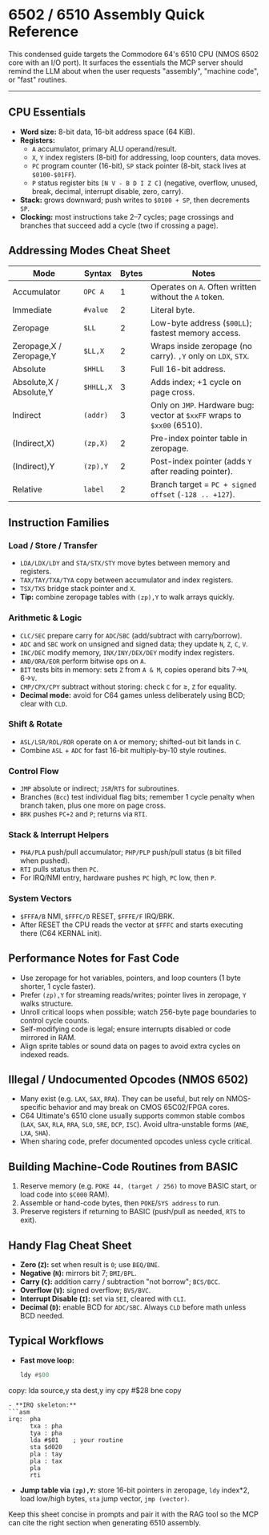 # 6502 / 6510 Assembly Quick Reference


This condensed guide targets the Commodore 64's 6510 CPU (NMOS 6502 core with an I/O port). It surfaces the essentials the MCP server should remind the LLM about when the user requests "assembly", "machine code", or "fast" routines.

---

## CPU Essentials

- **Word size:** 8-bit data, 16-bit address space (64 KiB).
- **Registers:**
  - `A` accumulator, primary ALU operand/result.
  - `X`, `Y` index registers (8-bit) for addressing, loop counters, data moves.
  - `PC` program counter (16-bit), `SP` stack pointer (8-bit, stack lives at `$0100-$01FF`).
  - `P` status register bits `[N V - B D I Z C]` (negative, overflow, unused, break, decimal, interrupt disable, zero, carry).
- **Stack:** grows downward; push writes to `$0100 + SP`, then decrements `SP`.
- **Clocking:** most instructions take 2–7 cycles; page crossings and branches that succeed add a cycle (two if crossing a page).

## Addressing Modes Cheat Sheet

| Mode | Syntax | Bytes | Notes |
| --- | --- | --- | --- |
| Accumulator | `OPC A` | 1 | Operates on `A`. Often written without the `A` token. |
| Immediate | `#value` | 2 | Literal byte. |
| Zeropage | `$LL` | 2 | Low-byte address (`$00LL`); fastest memory access. |
| Zeropage,X / Zeropage,Y | `$LL,X` | 2 | Wraps inside zeropage (no carry). `,Y` only on `LDX`, `STX`. |
| Absolute | `$HHLL` | 3 | Full 16-bit address. |
| Absolute,X / Absolute,Y | `$HHLL,X` | 3 | Adds index; +1 cycle on page cross. |
| Indirect | `(addr)` | 3 | Only on `JMP`. Hardware bug: vector at `$xxFF` wraps to `$xx00` (6510). |
| (Indirect,X) | `(zp,X)` | 2 | Pre-index pointer table in zeropage. |
| (Indirect),Y | `(zp),Y` | 2 | Post-index pointer (adds `Y` after reading pointer). |
| Relative | `label` | 2 | Branch target = `PC + signed offset` (`-128 .. +127`). |

## Instruction Families

### Load / Store / Transfer

- `LDA/LDX/LDY` and `STA/STX/STY` move bytes between memory and registers.
- `TAX/TAY/TXA/TYA` copy between accumulator and index registers.
- `TSX/TXS` bridge stack pointer and `X`.
- **Tip:** combine zeropage tables with `(zp),Y` to walk arrays quickly.

### Arithmetic & Logic

- `CLC/SEC` prepare carry for `ADC`/`SBC` (add/subtract with carry/borrow).
- `ADC` and `SBC` work on unsigned and signed data; they update `N`, `Z`, `C`, `V`.
- `INC/DEC` modify memory, `INX/INY/DEX/DEY` modify index registers.
- `AND/ORA/EOR` perform bitwise ops on `A`.
- `BIT` tests bits in memory: sets `Z` from `A & M`, copies operand bits 7→`N`, 6→`V`.
- `CMP/CPX/CPY` subtract without storing: check `C` for ≥, `Z` for equality.
- **Decimal mode:** avoid for C64 games unless deliberately using BCD; clear with `CLD`.

### Shift & Rotate

- `ASL/LSR/ROL/ROR` operate on `A` or memory; shifted-out bit lands in `C`.
- Combine `ASL` + `ADC` for fast 16-bit multiply-by-10 style routines.

### Control Flow

- `JMP` absolute or indirect; `JSR`/`RTS` for subroutines.
- Branches (`Bcc`) test individual flag bits; remember 1 cycle penalty when branch taken, plus one more on page cross.
- `BRK` pushes `PC+2` and `P`; returns via `RTI`.

### Stack & Interrupt Helpers

- `PHA/PLA` push/pull accumulator; `PHP/PLP` push/pull status (`B` bit filled when pushed).
- `RTI` pulls status then `PC`.
- For IRQ/NMI entry, hardware pushes `PC` high, `PC` low, then `P`.

### System Vectors

- `$FFFA/B` NMI, `$FFFC/D` RESET, `$FFFE/F` IRQ/BRK.
- After RESET the CPU reads the vector at `$FFFC` and starts executing there (C64 KERNAL init).

## Performance Notes for Fast Code

- Use zeropage for hot variables, pointers, and loop counters (1 byte shorter, 1 cycle faster).
- Prefer `(zp),Y` for streaming reads/writes; pointer lives in zeropage, `Y` walks structure.
- Unroll critical loops when possible; watch 256-byte page boundaries to control cycle counts.
- Self-modifying code is legal; ensure interrupts disabled or code mirrored in RAM.
- Align sprite tables or sound data on pages to avoid extra cycles on indexed reads.

## Illegal / Undocumented Opcodes (NMOS 6502)

- Many exist (e.g. `LAX`, `SAX`, `RRA`). They can be useful, but rely on NMOS-specific behavior and may break on CMOS 65C02/FPGA cores.
- C64 Ultimate's 6510 clone usually supports common stable combos (`LAX`, `SAX`, `RLA`, `RRA`, `SLO`, `SRE`, `DCP`, `ISC`). Avoid ultra-unstable forms (`ANE`, `LXA`, `SHA`).
- When sharing code, prefer documented opcodes unless cycle critical.

## Building Machine-Code Routines from BASIC

1. Reserve memory (e.g. `POKE 44, (target / 256)` to move BASIC start, or load code into `$C000` RAM).
2. Assemble or hand-code bytes, then `POKE`/`SYS address` to run.
3. Preserve registers if returning to BASIC (push/pull as needed, `RTS` to exit).

## Handy Flag Cheat Sheet

- **Zero (`Z`):** set when result is `0`; use `BEQ/BNE`.
- **Negative (`N`):** mirrors bit 7; `BMI/BPL`.
- **Carry (`C`):** addition carry / subtraction "not borrow"; `BCS/BCC`.
- **Overflow (`V`):** signed overflow; `BVS/BVC`.
- **Interrupt Disable (`I`):** set via `SEI`, cleared with `CLI`.
- **Decimal (`D`):** enable BCD for `ADC/SBC`. Always `CLD` before math unless BCD needed.

## Typical Workflows

- **Fast move loop:**

  ```asm
  ldy #$00

copy: lda source,y
      sta dest,y
      iny
      cpy #$28
      bne copy

  ```
- **IRQ skeleton:**
  ```asm
  irq:  pha
        txa : pha
        tya : pha
        lda #$01    ; your routine
        sta $d020
        pla : tay
        pla : tax
        pla
        rti
  ```

- **Jump table via `(zp),Y`:** store 16-bit pointers in zeropage, `ldy` index*2, load low/high bytes, `sta` jump vector, `jmp (vector)`.

Keep this sheet concise in prompts and pair it with the RAG tool so the MCP can cite the right section when generating 6510 assembly.
